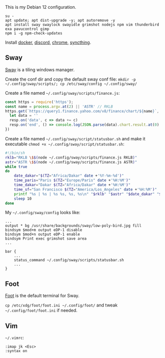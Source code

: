 This is my Debian 12 configuration.

```
su -
apt update; apt dist-upgrade -y; apt autoremove -y
apt install sway swaylock swayidle grimshot nodejs npm vim thunderbird exa pavucontrol gimp
npm i -g npm-check-updates
```

Install [docker](https://docs.docker.com/engine/install/debian/), [discord](https://discord.com/download), [chrome](https://www.google.com/chrome/dr/download/), [syncthing](https://syncthing.net/).

## Sway

[Sway](https://swaywm.org/) is a tiling windows manager.

Create the conf dir and copy the default sway conf file:
`mkdir -p ~/.config/sway/scripts/; cp /etc/sway/config ~/.config/sway/`

Create a file named `~/.config/sway/scripts/finance.js`:

```javascript
const https = require('https');
const name = process.argv.at(2) || 'ASTR' // RKLB
https.get(`https://query1.finance.yahoo.com/v8/finance/chart/${name}`, resp => {
  let data = ''
  resp.on('data', c => data += c)
  resp.on('end', () => console.log(JSON.parse(data).chart.result.at(0).meta.regularMarketPrice))
})
```

Create a file named `~/.config/sway/script/statusbar.sh` and make it executable `chmod +x ~/.config/sway/script/statusbar.sh`:

```bash
#!/bin/sh
rklb="RKLB \$$(node ~/.config/sway/scripts/finance.js RKLB)"
astr="ASTR \$$(node ~/.config/sway/scripts/finance.js ASTR)"
while true
do
    date_dakar="$(TZ="Africa/Dakar" date +'%Y-%m-%d')"
    time_paris="Paris $(TZ="Europe/Paris" date +'%H:%M')"
    time_dakar="Dakar $(TZ="Africa/Dakar" date +'%H:%M')"
    time_sf="San Francisco $(TZ="America/Los_Angeles" date +'%H:%M')"
    printf "%s | %s | %s %s, %s, %s\n" "$rklb" "$astr" "$date_dakar" "$time_paris" "$time_dakar" "$time_sf"
    sleep 10
done
```

My `~/.config/sway/config` looks like:

```
...
output * bg /usr/share/backgrounds/sway/low-poly-bird.jpg fill
bindsym $mod+m output eDP-1 disable
bindsym $mod+n output eDP-1 enable
bindsym Print exec grimshot save area
...

bar {
    ...
    status_command ~/.config/sway/scripts/statusbar.sh
    ...
}
```

## Foot

[Foot](https://codeberg.org/dnkl/foot) is the default terminal for Sway.

`cp /etc/xdg/foot/foot.ini ~/.config/foot/` and tweak `~/.config/foot/foot.ini` if needed.

## Vim

`~/.vimrc`: 
```
:imap jk <Esc>
:syntax on
```
